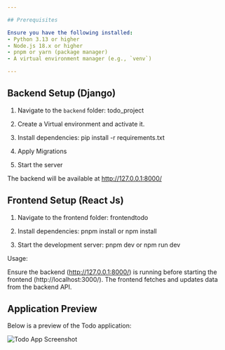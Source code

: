 ```yaml
---

## Prerequisites

Ensure you have the following installed:
- Python 3.13 or higher
- Node.js 18.x or higher
- pnpm or yarn (package manager)
- A virtual environment manager (e.g., `venv`)

---
```


## Backend Setup (Django)

1. Navigate to the `backend` folder:
   todo_project

2. Create a Virtual environment and activate it.

3. Install dependencies:
    pip install -r requirements.txt

4. Apply Migrations

5. Start the server

The backend will be available at http://127.0.0.1:8000/


## Frontend Setup (React Js)
1. Navigate to the frontend folder:
  frontendtodo

2.  Install dependencies:
  pnpm install or npm install 

3. Start the development server:
  pnpm dev or npm run dev

Usage: 

Ensure the backend (http://127.0.0.1:8000/) is running before starting the frontend (http://localhost:3000/).
The frontend fetches and updates data from the backend API.

## Application Preview

Below is a preview of the Todo application:

![Todo App Screenshot](public/screenshots/todo.png)